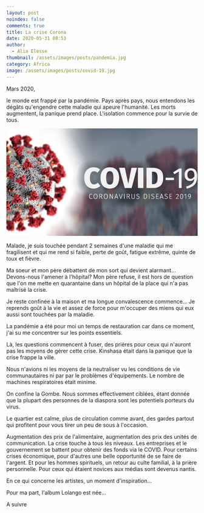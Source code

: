```yaml
---
layout: post
noindex: false
comments: true
title: La crise Corona
date: 2020-05-31 08:53
author:
  - Alia Elesse
thumbnail: /assets/images/posts/pandemia.jpg
category: Africa
image: /assets/images/posts/covid-19.jpg
---
```

Mars 2020,

le monde est frappé par la pandémie. Pays après pays, nous entendons les dégâts qu'engendre cette maladie qui apeure l'humanité. Les morts augmentent, la panique prend place. L'isolation commence pour la survie de tous.

![Covid-19](/assets/images/posts/covid-19.jpg)


Malade, je suis touchée pendant 2 semaines d'une maladie qui me fragilisent et qui me rend si faible, perte de goût, fatigue extrême, quinte de toux et fièvre.

Ma soeur et mon père débattent de mon sort qui devient alarmant...
Devons-nous l'amener à l'hôpital? Mon père refuse, il est hors de question que l'on me mette en quarantaine dans un hôpital de la place qui n'a pas maîtrisé la crise. 

Je reste confinée à la maison et ma longue convalescence commence...
Je reprends goût à la vie et assez de force pour m'occuper des miens qui eux aussi sont touchées par la maladie. 

La pandémie a été pour moi un temps de restauration car dans ce moment, j'ai su me concentrer sur les points essentiels.

Là, les questions commencent à fuser, des prières pour ceux qui n'auront pas les moyens de gérer cette crise. Kinshasa était dans la panique que la crise frappe la ville.

Nous n'avions ni les moyens de la neutraliser vu les conditions de vie communautaires ni par par le problèmes d'équipements. Le nombre de machines respiratoires était minime.

On confine la Gombe. Nous sommes effectivement ciblées, étant donnée que la plupart des personnes de la diaspora sont les potentiels porteurs du virus.

Le quartier est calme, plus de circulation comme avant, des gardes partout qui profitent pour vous tirer un peu de sous à l'occasion.

Augmentation des prix de l'alimentaire, augmentation des prix des unités de communication.
La crise touche à tous les niveaux. Les entreprises et le gouvernement se battent pour obtenir des fonds via le COVID. 
Pour certains crises économique, pour d'autres une belle opportunité de se faire de l'argent.  Et pour les hommes spirituels, un retour au culte familial, à la prière personnelle. Pour ceux qui étaient novices aux médias sont devenus nantis.

En ce qui concerne les artistes, un moment d'inspiration...

Pour ma part, l'album Lolango est née...

A suivre